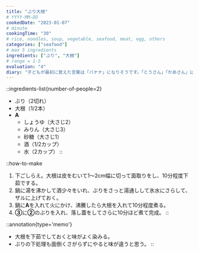 ```yaml
---
title: "ぶり大根"
# YYYY-MM-DD
cookedDate: "2023-01-07"
# minute
cookingTime: "30"
# rice, noodles, soup, vegetable, seafood, meat, egg, others
categories: ["seafood"]
# max 5 ingredients
ingredients: ["ぶり", "大根"]
# range = 1-5
evaluation: "4"
diary: "子どもが最初に覚えた言葉は「バナナ」になりそうです。「とうさん」「かあさん」はまだ程遠く、バナナ以下だなーと笑っています。あんよも最初の一歩を踏み出してとても興奮してしまいました。頑張れ子！"
---
```


::ingredients-list{number-of-people=2}
- ぶり（2切れ）
- 大根（1/2本）
- **A**
  - しょうゆ（大さじ2）
  - みりん（大さじ3）
  - 砂糖（大さじ1）
  - 酒（1/2カップ）
  - 水（2カップ）
::

::how-to-make
1. 下ごしらえ。大根は皮をむいて1～2cm幅に切って面取りをし、10分程度下茹でする。
2. 鍋に湯を沸かして酒少々をいれ、ぶりをさっと湯通しして氷水にさらして、ザルに上げておく。
3. 鍋に**A**を入れて火にかけ、沸騰したら大根を入れて10分程度煮る。
4. **③**に**②**のぶりを入れ、落し蓋をしてさらに10分ほど煮て完成。
::

::annotation{type='memo'}
- 大根を下茹でしておくと味がよく染みる。
- ぶりの下処理も面倒くさがらずにやると味が違うと思う。
::
